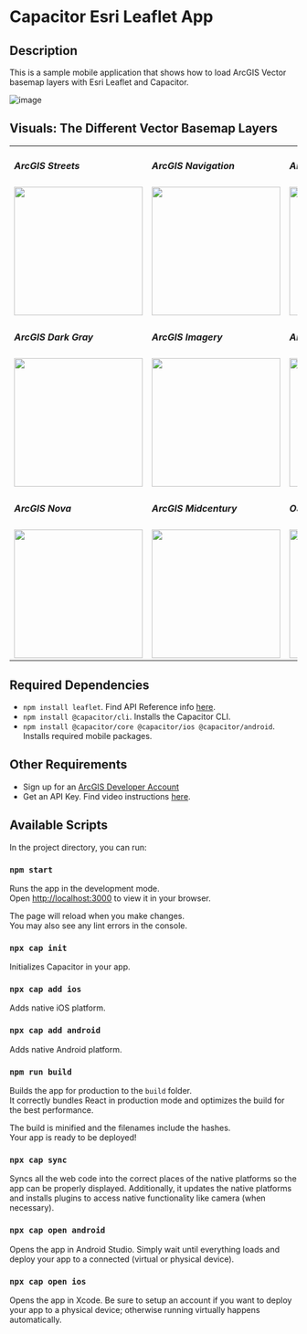 # Capacitor Esri Leaflet App

## Description

This is a sample mobile application that shows how to load ArcGIS Vector basemap layers with Esri Leaflet and Capacitor.

![image](https://user-images.githubusercontent.com/112517097/210816243-379bac90-4251-4820-8a16-bfeb40332afa.png)

## Visuals: The Different Vector Basemap Layers

<table>
  <tr>
    <td>
      <h5>ArcGIS Streets</h5>
      <img src="https://user-images.githubusercontent.com/112517097/210821479-97a11044-eb24-46e7-9b78-593fd0e10634.png" width="225px"/>
    </td>
    <td>
      <h5>ArcGIS Navigation</h5>
      <img src="https://user-images.githubusercontent.com/112517097/210819571-1a1ffe5a-9170-456f-9b4d-f77cdd6b2795.png" width="225px"/>
    </td>
    <td>
      <h5>ArcGIS Topographic</h5>
      <img src="https://user-images.githubusercontent.com/112517097/210889918-b752ce19-15bc-42b6-8da1-ed2a03f0add2.png" width="225px"/>
    </td>
    <td>
      <h5>ArcGIS Light Gray</h5>
      <img src="https://user-images.githubusercontent.com/112517097/210890425-77a64833-5362-4bca-aaa5-fa544dc5c5e0.png" width="225px"/>
    </td>
  </tr>
  <tr>
    <td>
      <h5>ArcGIS Dark Gray</h5>
      <img src="https://user-images.githubusercontent.com/112517097/210891244-9a43e2d5-dc41-4bcc-90bf-116f318f50d1.png" width="225px"/>
    </td>
    <td>
      <h5>ArcGIS Imagery</h5>
      <img src="https://user-images.githubusercontent.com/112517097/210891998-a4195ff6-d2ca-46ba-aabf-114430a782ca.png" width="225px"/>
    </td>
    <td>
      <h5>ArcGIS Charted Territory</h5>
      <img src="https://user-images.githubusercontent.com/112517097/210892384-fea0c4a8-2aa7-4c56-887e-6af2f5cac411.png" width="225px"/>
    </td>
    <td>
      <h5>ArcGIS Colored Pencil</h5>
      <img src="https://user-images.githubusercontent.com/112517097/210892718-6bfe9e8f-296a-4185-a603-46662b58f84e.png" width="225px"/>
    </td>
  </tr>
  <tr>
    <td>
      <h5>ArcGIS Nova</h5>
      <img src="https://user-images.githubusercontent.com/112517097/210893015-2281808c-56ae-40ea-a0d0-1cdbbaa4856c.png" width="225px"/>
    </td>
    <td>
      <h5>ArcGIS Midcentury</h5>
      <img src="https://user-images.githubusercontent.com/112517097/211033169-72118039-15eb-4007-906c-1151e0ca2ecf.png" width="225px"/>
    </td>
    <td>
      <h5>OSM Standard</h5>
      <img src="https://user-images.githubusercontent.com/112517097/211035908-b45a40ef-d3b1-4ee0-9776-733568ca68e4.png" width="225px"/>
    </td>
  </tr>
</table>

## Required Dependencies <a name="dep"></a>

- `npm install leaflet`. Find API Reference info [here](https://www.npmjs.com/package/leaflet).
- `npm install @capacitor/cli`. Installs the Capacitor CLI.
- `npm install @capacitor/core @capacitor/ios @capacitor/android`. Installs required mobile packages.


## Other Requirements <a name="req"></a>

- Sign up for an [ArcGIS Developer Account](https://developers.arcgis.com/sign-up/)
- Get an API Key. Find video instructions [here](https://www.youtube.com/watch?v=StVncn6DLzc).

## Available Scripts

In the project directory, you can run:

### `npm start`

Runs the app in the development mode.\
Open [http://localhost:3000](http://localhost:3000) to view it in your browser.

The page will reload when you make changes.\
You may also see any lint errors in the console.

### `npx cap init`

Initializes Capacitor in your app.

### `npx cap add ios`

Adds native iOS platform.

### `npx cap add android`

Adds native Android platform.

### `npm run build`

Builds the app for production to the `build` folder.\
It correctly bundles React in production mode and optimizes the build for the best performance.

The build is minified and the filenames include the hashes.\
Your app is ready to be deployed!

### `npx cap sync`

Syncs all the web code into the correct places of the native platforms so the app can be properly displayed. Additionally, it updates the native platforms and installs plugins to access native functionality like camera (when necessary).

### `npx cap open android`

Opens the app in Android Studio. Simply wait until everything loads and deploy your app to a connected (virtual or physical device).

### `npx cap open ios`

Opens the app in Xcode. Be sure to setup an account if you want to deploy your app to a physical device; otherwise running virtually happens automatically.
